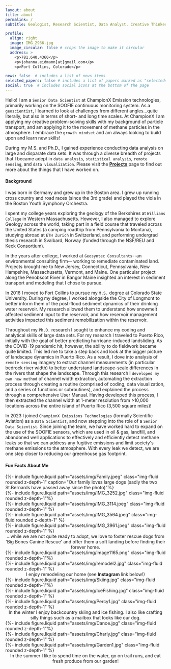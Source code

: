 ```yaml
---
layout: about
title: about
permalink: /
subtitle: Geologist, Research Scientist, Data Analyst, Creative Thinker

profile:
  align: right
  image: IMG_2936.jpg
  image_circular: false # crops the image to make it circular
  address: >
    <p>781.640.4360</p>
    <p>johanna.eidmann[at]gmail.com</p>
    <p>Fort Collins, Colorado</p>

news: false  # includes a list of news items
selected_papers: false # includes a list of papers marked as "selected={true}"
social: true  # includes social icons at the bottom of the page
---
```

Hello! I am a `Senior Data Scientist` at ChampionX Emission technologies, primarily working on the SOOFIE continuous monitoring system. As a `geoscientist`, I learned to look at challenges from different angles...quite literally, but also in terms of short- and long time scales. At ChampionX I am applying my creative problem-solving skills with my background of particle transport, and am applying it to the movement of methane particles in the atmosphere. I embrace the `growth mindset` and am always looking to build upon and learn new skills! 

During my M.S. and Ph.D., I gained experience conducting data analysis on large and disparate data sets. It was through a diverse breadth of projects that I became adept in `data analysis`, `statistical analysis`, `remote sensing`, and `data visualization`. Please visit the [<b><u>Projects</u></b>](/projects/) page to find out more about the things that I have worked on.
<h4> Background </h4>
I was born in Germany and grew up in the Boston area. I grew up running cross country and road races (since the 3rd grade) and played the viola in the Boston Youth Symphony Orchestra. 

I spent my college years exploring the geology of the Berkshires at `Williams College` in Western Massachusetts. However, I also managed to explore Geology across the world, taking part in a field course that traveled across the United States (a camping roadtrip from Pennsylvania to Montana), studying abroad at `ETH Zurich` in Switzerland, and performing undergrad thesis research in Svalbard, Norway (funded through the NSF/REU and Keck Consortium).

In the years after college, I worked at `Geosyntec Consultants`--an environmental consulting firm-- working to remediate contaminated land. Projects brought me to New Jersey, Connecticut, Pennsylvania, New Hampshire, Massachusetts, Vermont, and Maine. One particular project along the Penobscot River in Bangor Maine insighted an interest in sediment transport and modeling that I chose to pursue.

In 2016 I moved to Fort Collins to pursue my `M.S.` degree at Colorado State University. During my degree, I worked alongside the City of Longmont to better inform them of the post-flood sediment dynamics of their drinking water reservoir. My research allowed them to understand how snowmelt affected sediment input to the reservoir, and how reservoir management activities impacted this sediment remobilization within the reservoir.

Throughout my `Ph.D.` research I sought to enhance my coding and analytical skills of large data sets. For my research I traveled to Puerto Rico, initially with the goal of better predicting hurricane-induced landsliding. As the COVID-19 pandemic hit, however, the ability to do fieldwork became quite limited. This led me to take a step back and look at the bigger picture of landscape dynamics in Puerto Rico. As a result, I dove into analysis of `remote sensing` imagery to extract channel measurements (in particular bedrock river width) to better understand landscape-scale differences in the rivers that shape the landscape. Through this research I `developed my own new method` of channel width extraction, automating the extraction process through creating a routine (comprised of coding, data visualization, and a series of functions or subroutines), and explained the process through a comprehensive User Manual. Having developed this process, I then extracted the channel width at 1-meter resolution from >10,000 locations across the entire island of Puerto Rico (3,500 square miles)!

In 2023 I joined `ChampionX Emissions Technologies` (formally Scientific Aviation) as a `Data Scientist`, and now stepping into the role of a `Senior Data Scientist`. Since joining the team, we have worked hard to expand on the use of the SOOFIE sensors, which are used in oil & gas, landfill, and abandoned well applications to effectively and efficiently detect methane leaks so that we can address any fugitive emissions and limit society's methane emissions to the atmosphere. With every leak we detect, we are one step closer to reducing our greenhouse gas footprint.

<h4> Fun Facts About Me </h4>

<div class="container">
  <div class="row">
    <div class="col">
        {%- include figure.liquid path="assets/img/Family.jpeg" class="img-fluid rounded z-depth-1" caption="Our family loves large dogs (sadly the two St.Bernards have passed away since the photo)"%} 
    </div>
  </div>
</div>

<div class="container">
  <div class="row justify-content-sm-center">
    <div class="col-sm-3">
        {%- include figure.liquid path="assets/img/IMG_3252.jpg" class="img-fluid rounded z-depth-1"%} 
    </div>
    <div class="col-sm-3">
        {%- include figure.liquid path="assets/img/IMG_3114.jpeg" class="img-fluid rounded z-depth-1" %} 
    </div>
    <div class="col-sm-3">
        {%- include figure.liquid path="assets/img/IMG_3564.jpeg" class="img-fluid rounded z-depth-1" %} 
    </div>
    <div class="col-sm-3">
        {%- include figure.liquid path="assets/img/IMG_3961.jpeg" class="img-fluid rounded z-depth-1" %} 
    </div>
  </div>
  <center>...while we are not quite ready to adopt, we love to foster rescue dogs from 'Big Bones Canine Rescue' and offer them a soft landing before finding their forever home.</center>
</div>

<div class="container">
  <div class="row justify-content-sm-center">
    <div class="col col-sm-4">
        {%- include figure.liquid path="assets/img/image1165.png" class="img-fluid rounded z-depth-1"%} 
    </div>
    <div class="col col-sm-4">
        {%- include figure.liquid path="assets/img/remodel2.jpg" class="img-fluid rounded z-depth-1" %} 
    </div>
  </div>
  <center>I enjoy remodeling our home (see <b>Instagram</b> link below!)</center>
</div>

<div class="container">
  <div class="row">
    <div class="col-sm-4">
        {%- include figure.liquid path="assets/img/Skiing.jpg" class="img-fluid rounded z-depth-1"%} 
    </div>
    <div class="col-sm-4">
        {%- include figure.liquid path="assets/img/IceFishing.jpg" class="img-fluid rounded z-depth-1" %} 
    </div>
    <div class="col-sm-4">
        {%- include figure.liquid path="assets/img/Percy1.jpg" class="img-fluid rounded z-depth-1" %} 
    </div>
  </div>
  <center>In the winter I enjoy backcountry skiing and ice fishing. I also like crafting silly things such as a mailbox that looks like our dog.</center>
</div>

<div class="container">
  <div class="row">
    <div class="col-sm-4">
        {%- include figure.liquid path="assets/img/Canoe.jpg" class="img-fluid rounded z-depth-1"%} 
    </div>
    <div class="col-sm-4">
        {%- include figure.liquid path="assets/img/Charly.jpg" class="img-fluid rounded z-depth-1" %} 
    </div>
    <div class="col-sm-4">
        {%- include figure.liquid path="assets/img/Garden1.jpg" class="img-fluid rounded z-depth-1" %} 
    </div>
  </div>
  <center>In the summer I like to spend time on the water, go on trail runs, and eat fresh produce from our garden!</center>
</div>
